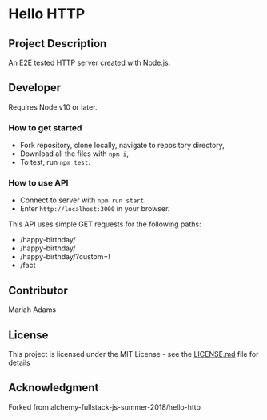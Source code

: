 # Hello HTTP

## Project Description
An E2E tested HTTP server created with Node.js. 


## Developer
Requires Node v10 or later.

### How to get started
* Fork repository, clone locally, navigate to repository directory,
* Download all the files with `npm i`,
* To test, run `npm test`. 

### How to use API
* Connect to server with `npm run start`.
* Enter `http://localhost:3000` in your browser.

This API uses simple GET requests for the following paths:
* /happy-birthday/ 
* /happy-birthday/<name> 
* /happy-birthday/<name>?custom=<message>! 
* /fact

## Contributor
Mariah Adams

## License
This project is licensed under the MIT License - see the [LICENSE.md](LICENSE.md) file for details

## Acknowledgment 
Forked from alchemy-fullstack-js-summer-2018/hello-http